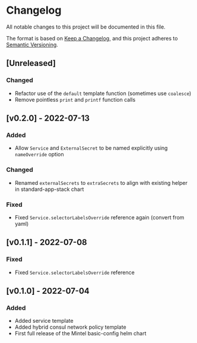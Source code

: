 # Changelog

All notable changes to this project will be documented in this file.

The format is based on [Keep a Changelog](https://keepachangelog.com/en/1.0.0/),
and this project adheres to [Semantic Versioning](https://semver.org/spec/v2.0.0.html).

## [Unreleased]
### Changed
- Refactor use of the `default` template function (sometimes use `coalesce`)
- Remove pointless `print` and `printf` function calls

## [v0.2.0] - 2022-07-13
### Added
- Allow `Service` and `ExternalSecret` to be named explicitly using `nameOverride` option

### Changed
- Renamed `externalSecrets` to `extraSecrets` to align with existing helper in standard-app-stack chart

### Fixed
- Fixed `Service.selectorLabelsOverride` reference again (convert from yaml)

## [v0.1.1] - 2022-07-08
### Fixed
- Fixed `Service.selectorLabelsOverride` reference

## [v0.1.0] - 2022-07-04
### Added
- Added service template
- Added hybrid consul network policy template
- First full release of the Mintel basic-config helm chart
